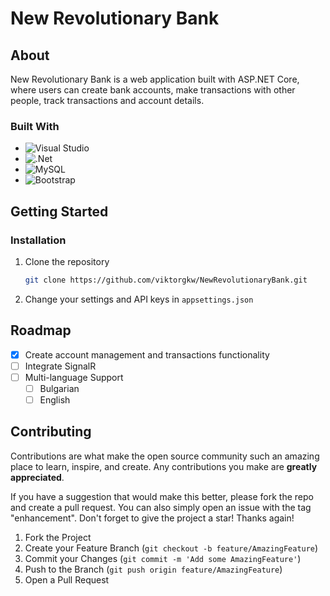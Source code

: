 # New Revolutionary Bank

## About

New Revolutionary Bank is a web application built with ASP.NET Core, where users can create bank accounts, make transactions with other people, track transactions and account details.

### Built With

* ![Visual Studio](https://img.shields.io/badge/Visual%20Studio-5C2D91.svg?style=for-the-badge&logo=visual-studio&logoColor=white)
* ![.Net](https://img.shields.io/badge/.NET-5C2D91?style=for-the-badge&logo=.net&logoColor=white)
* ![MySQL](https://img.shields.io/badge/mysql-%2300f.svg?style=for-the-badge&logo=mysql&logoColor=white)
* ![Bootstrap](https://img.shields.io/badge/bootstrap-%238511FA.svg?style=for-the-badge&logo=bootstrap&logoColor=white)

## Getting Started

### Installation

1. Clone the repository

    ```sh
    git clone https://github.com/viktorgkw/NewRevolutionaryBank.git
    ```

2. Change your settings and API keys in `appsettings.json`

## Roadmap

* [x] Create account management and transactions functionality
* [ ] Integrate SignalR
* [ ] Multi-language Support
  * [ ] Bulgarian
  * [ ] English

## Contributing

Contributions are what make the open source community such an amazing place to learn, inspire, and create. Any contributions you make are **greatly appreciated**.

If you have a suggestion that would make this better, please fork the repo and create a pull request. You can also simply open an issue with the tag "enhancement".
Don't forget to give the project a star! Thanks again!

1. Fork the Project
2. Create your Feature Branch (`git checkout -b feature/AmazingFeature`)
3. Commit your Changes (`git commit -m 'Add some AmazingFeature'`)
4. Push to the Branch (`git push origin feature/AmazingFeature`)
5. Open a Pull Request
